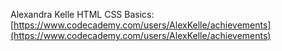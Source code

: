 Alexandra Kelle
HTML CSS Basics: [https://www.codecademy.com/users/AlexKelle/achievements](https://www.codecademy.com/users/AlexKelle/achievements)
